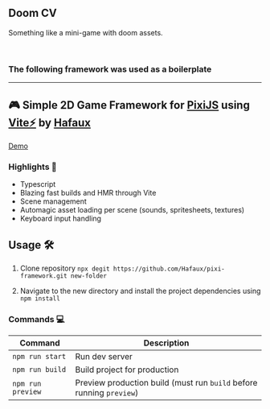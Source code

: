 ## Doom CV

Something like a mini-game with doom assets.


</br>

### The following framework was used as a boilerplate

***



## 🎮 Simple 2D Game Framework for [PixiJS](https://pixijs.com) using [Vite⚡](https://vitejs.dev/) by [Hafaux](https://github.com/Hafaux)

<a href="https://pixi-framework.up.railway.app/" target="_blank">Demo</a>

### Highlights 🌟

- Typescript
- Blazing fast builds and HMR through Vite
- Scene management
- Automagic asset loading per scene (sounds, spritesheets, textures)
- Keyboard input handling

## Usage 🛠️

1. Clone repository `npx degit https://github.com/Hafaux/pixi-framework.git new-folder`

2. Navigate to the new directory and install the project dependencies using `npm install`

### Commands 💻

| Command           | Description                                                          |
| ----------------- | -------------------------------------------------------------------- |
| `npm run start`   | Run dev server                                                       |
| `npm run build`   | Build project for production                                         |
| `npm run preview` | Preview production build (must run `build` before running `preview`) |
